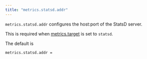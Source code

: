 ```yaml
---
title: "metrics.statsd.addr"
---
```


`metrics.statsd.addr` configures the host:port of the StatsD
server. 

This is required when [metrics.target](/ref/metrics.target/) is set to `statsd`.

The default is

	metrics.statsd.addr =
